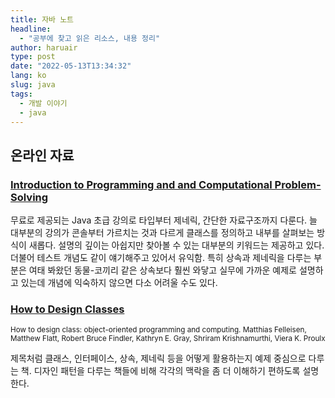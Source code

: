 ```yaml
---
title: 자바 노트
headline:
  - "공부에 찾고 읽은 리소스, 내용 정리"
author: haruair
type: post
date: "2022-05-13T13:34:32"
lang: ko
slug: java
tags:
  - 개발 이야기
  - java
---
```


## 온라인 자료

### [Introduction to Programming and and Computational Problem-Solving](https://stepik.org/course/100177/info)

무료로 제공되는 Java 초급 강의로 타입부터 제네릭, 간단한 자료구조까지 다룬다. 늘 대부분의 강의가 콘솔부터 가르치는 것과 다르게 클래스를 정의하고 내부를 살펴보는 방식이 새롭다. 설명의 깊이는 아쉽지만 찾아볼 수 있는 대부분의 키워드는 제공하고 있다. 더불어 테스트 개념도 같이 얘기해주고 있어서 유익함. 특히 상속과 제네릭을 다루는 부분은 여태 봐왔던 동물-코끼리 같은 상속보다 훨씬 와닿고 실무에 가까운 예제로 설명하고 있는데 개념에 익숙하지 않으면 다소 어려울 수도 있다.

### [How to Design Classes](https://felleisen.org/matthias/HtDC/htdc.pdf)

<small>How to design class: object-oriented programming and computing. Matthias Felleisen, Matthew Flatt, Robert Bruce Findler, Kathryn E. Gray, Shriram Krishnamurthi, Viera K. Proulx</small>

제목처럼 클래스, 인터페이스, 상속, 제네릭 등을 어떻게 활용하는지 예제 중심으로 다루는 책. 디자인 패턴을 다루는 책들에 비해 각각의 맥락을 좀 더 이해하기 편하도록 설명한다.
